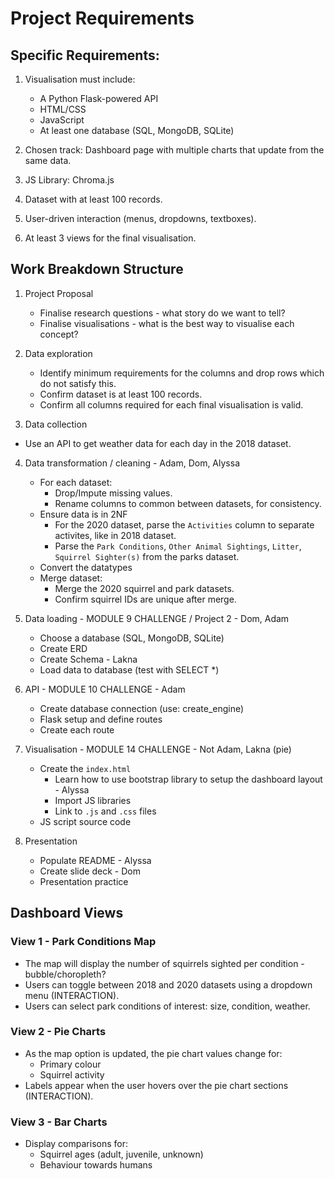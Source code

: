 # Project Requirements

## Specific Requirements:
1. Visualisation must include:
    - A Python Flask-powered API
    - HTML/CSS
    - JavaScript
    - At least one database (SQL, MongoDB, SQLite)

2. Chosen track: Dashboard page with multiple charts that update from the same data.

3. JS Library: Chroma.js

4. Dataset with at least 100 records.

5. User-driven interaction (menus, dropdowns, textboxes).

6. At least 3 views for the final visualisation.

## Work Breakdown Structure
1. Project Proposal
    - Finalise research questions - what story do we want to tell?
    - Finalise visualisations - what is the best way to visualise each concept?

2. Data exploration
    - Identify minimum requirements for the columns and drop rows which do not satisfy this.
    - Confirm dataset is at least 100 records.
    - Confirm all columns required for each final visualisation is valid.

3. Data collection
- Use an API to get weather data for each day in the 2018 dataset.

4. Data transformation / cleaning - Adam, Dom, Alyssa
    - For each dataset:
        - Drop/Impute missing values.
        - Rename columns to common between datasets, for consistency.
    - Ensure data is in 2NF
        - For the 2020 dataset, parse the `Activities` column to separate activites, like in 2018 dataset.
        - Parse the `Park Conditions`, `Other Animal Sightings`, `Litter`, `Squirrel Sighter(s)` from the parks dataset.
    - Convert the datatypes
    - Merge dataset:
        - Merge the 2020 squirrel and park datasets.
        - Confirm squirrel IDs are unique after merge.

5. Data loading - MODULE 9 CHALLENGE / Project 2 - Dom, Adam
    - Choose a database (SQL, MongoDB, SQLite)
    - Create ERD
    - Create Schema - Lakna
    - Load data to database (test with SELECT *)

6. API - MODULE 10 CHALLENGE - Adam
    - Create database connection (use: create_engine)
    - Flask setup and define routes
    - Create each route

7. Visualisation - MODULE 14 CHALLENGE - Not Adam, Lakna (pie)
    - Create the `index.html`
        - Learn how to use bootstrap library to setup the dashboard layout - Alyssa
        - Import JS libraries
        - Link to `.js` and `.css` files
    - JS script source code

8. Presentation
    - Populate README - Alyssa
    - Create slide deck - Dom
    - Presentation practice

## Dashboard Views

### View 1 - Park Conditions Map
- The map will display the number of squirrels sighted per condition - bubble/choropleth?
- Users can toggle between 2018 and 2020 datasets using a dropdown menu (INTERACTION).
- Users can select park conditions of interest: size, condition, weather.

### View 2 - Pie Charts
- As the map option is updated, the pie chart values change for:
    - Primary colour
    - Squirrel activity
- Labels appear when the user hovers over the pie chart sections (INTERACTION).

### View 3 - Bar Charts
- Display comparisons for:
    - Squirrel ages (adult, juvenile, unknown)
    - Behaviour towards humans